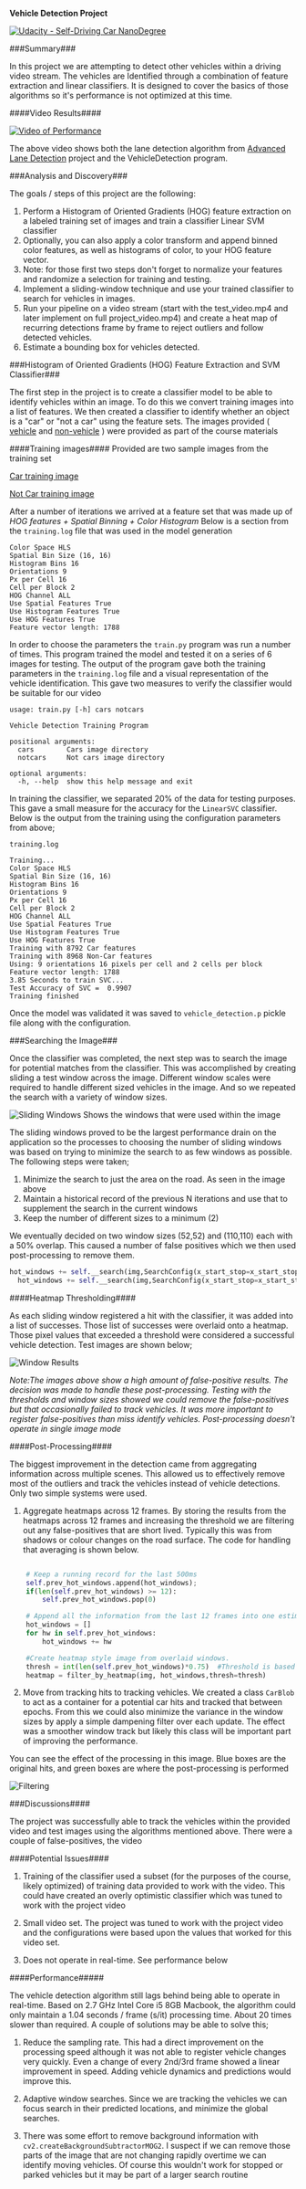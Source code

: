 **Vehicle Detection Project**

[![Udacity - Self-Driving Car NanoDegree](https://s3.amazonaws.com/udacity-sdc/github/shield-carnd.svg)](http://www.udacity.com/drive)

###Summary###

In this project we are attempting to detect other vehicles within a driving video stream. The vehicles are Identified through a combination of feature extraction and linear classifiers. It is designed to cover the basics of those algorithms so it's performance is not optimized at this time.

####Video Results####

[![Video of Performance](http://img.youtube.com/vi/fjs2ltGHCPw/0.jpg)](http://www.youtube.com/watch?v=fjs2ltGHCPw)

The above video shows both the lane detection algorithm from [Advanced Lane Detection](https://github.com/johncarpenter/CarND-Vehicle-Detection) project and the VehicleDetection program.


###Analysis and Discovery###

The goals / steps of this project are the following:

1. Perform a Histogram of Oriented Gradients (HOG) feature extraction on a labeled training set of images and train a classifier Linear SVM classifier
2. Optionally, you can also apply a color transform and append binned color features, as well as histograms of color, to your HOG feature vector.
3. Note: for those first two steps don't forget to normalize your features and randomize a selection for training and testing.
4. Implement a sliding-window technique and use your trained classifier to search for vehicles in images.
5. Run your pipeline on a video stream (start with the test_video.mp4 and later implement on full project_video.mp4) and create a heat map of recurring detections frame by frame to reject outliers and follow detected vehicles.
6. Estimate a bounding box for vehicles detected.

###Histogram of Oriented Gradients (HOG) Feature Extraction and SVM Classifier###

The first step in the project is to create a classifier model to be able to identify vehicles within an image. To do this we convert training images into a list of features. We then created a classifier to identify whether an object is a "car" or "not a car" using the feature sets. The images provided ( [vehicle](https://s3.amazonaws.com/udacity-sdc/Vehicle_Tracking/vehicles.zip) and [non-vehicle](https://s3.amazonaws.com/udacity-sdc/Vehicle_Tracking/non-vehicles.zip) ) were provided as part of the course materials

####Training images####
Provided are two sample images from the training set

[Car training image](output_images/training_car_sample.jpg)

[Not Car training image](output_images/training_non_car_sample.jpg)

After a number of iterations we arrived at a feature set that was made up of *HOG features + Spatial Binning + Color Histogram* Below is a section from the ```training.log``` file that was used in the model generation
```
Color Space HLS
Spatial Bin Size (16, 16)
Histogram Bins 16
Orientations 9
Px per Cell 16
Cell per Block 2
HOG Channel ALL
Use Spatial Features True
Use Histogram Features True
Use HOG Features True
Feature vector length: 1788
```

In order to choose the parameters the ```train.py``` program was run a number of times. This program trained the model and tested it on a series of 6 images for testing. The output of the program gave both the training parameters in the ```training.log``` file and a visual representation of the vehicle identification. This gave two measures to verify the classifier would be suitable for our video

```
usage: train.py [-h] cars notcars

Vehicle Detection Training Program

positional arguments:
  cars        Cars image directory
  notcars     Not cars image directory

optional arguments:
  -h, --help  show this help message and exit
  ```
In training the classifier, we separated 20% of the data for testing purposes. This gave a small measure for the
accuracy for the ```LinearSVC``` classifier. Below is the output from the training using the configuration parameters from above;

```
training.log

Training...
Color Space HLS
Spatial Bin Size (16, 16)
Histogram Bins 16
Orientations 9
Px per Cell 16
Cell per Block 2
HOG Channel ALL
Use Spatial Features True
Use Histogram Features True
Use HOG Features True
Training with 8792 Car features
Training with 8968 Non-Car features
Using: 9 orientations 16 pixels per cell and 2 cells per block
Feature vector length: 1788
3.85 Seconds to train SVC...
Test Accuracy of SVC =  0.9907
Training finished
```
Once the model was validated it was saved to ```vehicle_detection.p``` pickle file along with the configuration.

###Searching the Image###

Once the classifier was completed, the next step was to search the image for potential matches from the classifier. This was accomplished by creating sliding a test window across the image. Different window scales were required to handle different sized vehicles in the image. And so we repeated the search with a variety of window sizes.

![Sliding Windows](output_images/search_windows.jpg)
Shows the windows that were used within the image

The sliding windows proved to be the largest performance drain on the application so the processes to choosing the number of sliding windows was based on trying to minimize the search to as few windows as possible. The following steps were taken;

1. Minimize the search to just the area on the road. As seen in the image above
2. Maintain a historical record of the previous N iterations and use that to supplement the search in the current windows
3. Keep the number of different sizes to a minimum (2)

We eventually decided on two window sizes (52,52) and (110,110) each with a 50% overlap. This caused a number of false positives which we then used post-processing to remove them.

```python VehicleDetection.py
hot_windows += self.__search(img,SearchConfig(x_start_stop=x_start_stop,y_start_stop=y_start_stop, xy_window=(52,52),xy_overlap=(0.5,0.5)))
  hot_windows += self.__search(img,SearchConfig(x_start_stop=x_start_stop,y_start_stop=y_start_stop, xy_window=(110,110),xy_overlap=(0.5,0.5)))

```

####Heatmap Thresholding####

As each sliding window registered a hit with the classifier, it was added into a list of successes. Those list of successes were overlaid onto a heatmap. Those pixel values that exceeded a threshold were considered a successful vehicle detection. Test images are shown below;

![Window Results](output_images/windows_test.jpg)

*Note:The images above show a high amount of false-positive results. The decision was made to handle these post-processing. Testing with the thresholds and window sizes showed we could remove the false-positives but that occasionally failed to track vehicles. It was more important to register false-positives than miss identify vehicles. Post-processing doesn't operate in single image mode*

####Post-Processing####

The biggest improvement in the detection came from aggregating information across multiple scenes. This allowed us to effectively remove most of the outliers and track the vehicles instead of vehicle detections. Only two simple systems were used.

1. Aggregate heatmaps across 12 frames. By storing the results from the heatmaps across 12 frames and increasing the threshold we are filtering out any false-positives that are short lived. Typically this was from shadows or colour changes on the road surface. The code for handling that averaging is shown below.

```python

    # Keep a running record for the last 500ms
    self.prev_hot_windows.append(hot_windows);
    if(len(self.prev_hot_windows) >= 12):
        self.prev_hot_windows.pop(0)

    # Append all the information from the last 12 frames into one estimator
    hot_windows = []
    for hw in self.prev_hot_windows:
        hot_windows += hw

    #Create heatmap style image from overlaid windows.
    thresh = int(len(self.prev_hot_windows)*0.75)  #Threshold is based upon size of historical data
    heatmap = filter_by_heatmap(img, hot_windows,thresh=thresh)

```

2. Move from tracking hits to tracking vehicles. We created a class ```CarBlob``` to act as a container for a potential car hits and tracked that between epochs. From this we could also minimize the variance in the window sizes by apply a simple dampening filter over each update. The effect was a smoother window track but likely this class will be important part of improving the performance.

You can see the effect of the processing in this image. Blue boxes are the original hits, and green boxes are where the post-processing is performed

![Filtering](output_images/test.gif)

###Discussions####

The project was successfully able to track the vehicles within the provided video and test images using the algorithms mentioned above. There were a couple of false-positives, the video

####Potential Issues####

1. Training of the classifier used a subset (for the purposes of the course, likely optimized) of training data provided to work with the video. This could have created an overly optimistic classifier which was tuned to work with the project video

2. Small video set. The project was tuned to work with the project video and the configurations were based upon the values that worked for this video set.

3. Does not operate in real-time. See performance below

####Performance#####

The vehicle detection algorithm still lags behind being able to operate in real-time. Based on 2.7 GHz Intel Core i5 8GB Macbook, the algorithm could only maintain a 1.04 seconds / frame (s/it) processing time. About 20 times slower than required. A couple of solutions may be able to solve this;

1. Reduce the sampling rate. This had a direct improvement on the processing speed although it was not able to register vehicle changes very quickly. Even a change of every 2nd/3rd frame showed a linear improvement in speed. Adding vehicle dynamics and predictions would improve this.

2. Adaptive window searches. Since we are tracking the vehicles we can focus search in their predicted locations, and minimize the global searches.

3. There was some effort to remove background information with ```cv2.createBackgroundSubtractorMOG2```. I suspect if we can remove those parts of the image that are not changing rapidly overtime we can identify moving vehicles. Of course this wouldn't work for stopped or parked vehicles but it may be part of a larger search routine
